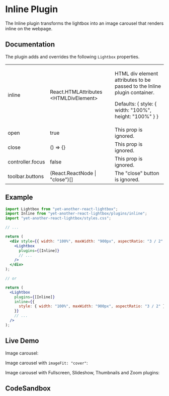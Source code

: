 # Inline Plugin

The Inline plugin transforms the lightbox into an image carousel that renders
inline on the webpage.

## Documentation

The plugin adds and overrides the following `Lightbox` properties.

<table class="docs">
  <tbody>
    <tr>
      <td>inline</td>
      <td>React.HTMLAttributes&#8203;&lt;HTMLDivElement&gt;</td>
      <td>
        <p>HTML div element attributes to be passed to the Inline plugin container.</p>
        <p>Defaults: <span class="font-mono">&#123; style: &#123; width: "100%", height: "100%" &#125; &#125;</span></p>
      </td>
    </tr>
    <tr>
      <td>open</td>
      <td>true</td>
      <td>This prop is ignored.</td>
    </tr>
    <tr>
      <td>close</td>
      <td>() => &#123;&#125;</td>
      <td>This prop is ignored.</td>
    </tr>
    <tr>
      <td>controller.focus</td>
      <td>false</td>
      <td>This prop is ignored.</td>
    </tr>
    <tr>
      <td>toolbar.buttons</td>
      <td>(React.ReactNode | "close")[]</td>
      <td>The "close" button is ignored.</td>
    </tr>
  </tbody>
</table>

## Example

```jsx
import Lightbox from "yet-another-react-lightbox";
import Inline from "yet-another-react-lightbox/plugins/inline";
import "yet-another-react-lightbox/styles.css";

// ...

return (
  <div style={{ width: "100%", maxWidth: "900px", aspectRatio: "3 / 2" }}>
    <Lightbox
      plugins={[Inline]}
      // ...
    />
  </div>
);

// or

return (
  <Lightbox
    plugins={[Inline]}
    inline={{
      style: { width: "100%", maxWidth: "900px", aspectRatio: "3 / 2" },
    }}
    // ...
  />
);
```

## Live Demo

Image carousel:

<InlinePluginExample />

Image carousel with `imageFit: "cover"`:

<InlinePluginCoverExample />

Image carousel with Fullscreen, Slideshow, Thumbnails and Zoom plugins:

<InlinePluginAdvancedExample />

## CodeSandbox

<CodeSandboxLink file="/src/examples/InlinePlugin.tsx" path="/plugins/inline" />
